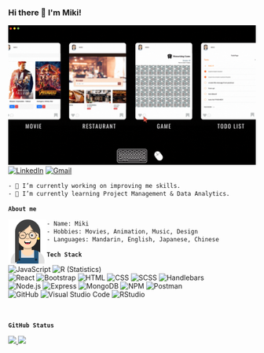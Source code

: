 ### Hi there 👋 I'm Miki!
<img src="/Cover.gif" />
<a href="https://www.linkedin.com/in/yulinglin1228/"><img alt="LinkedIn" src="https://img.shields.io/badge/linkedin%20-%230077B5.svg?&style=flat&logo=linkedin&logoColor=white"/></a>
<a href="mailto:rita21625@gmail.com"><img alt="Gmail" src="https://img.shields.io/badge/Gmail-D14836?style=flat&logo=gmail&logoColor=white" /></a>

    - 🔭 I’m currently working on improving me skills.
    - 🌱 I’m currently learning Project Management & Data Analytics. 

**```About me```**
<div>
 <p>
  <img align="left" src="/avatarM.png" height="90px" />
 </p>
 <p>
  
    - Name: Miki
    - Hobbies: Movies, Animation, Music, Design
    - Languages: Mandarin, English, Japanese, Chinese

 </p>    
</div>

**```Tech Stack```**
<br>

![JavaScript](https://img.shields.io/badge/-JavaScript-05122A?style=flat&logo=javascript)
![R (Statistics)](https://img.shields.io/badge/-R-05122A?style=flat&logo=R&logoColor=276DC3)
<br>
![React](https://img.shields.io/badge/-React-05122A?style=flat&logo=react)
![Bootstrap](https://img.shields.io/badge/-Bootstrap-05122A?style=flat&logo=bootstrap&logoColor=563D7C)
![HTML](https://img.shields.io/badge/-HTML-05122A?style=flat&logo=HTML5)
![CSS](https://img.shields.io/badge/-CSS-05122A?style=flat&logo=CSS3&logoColor=1572B6)
![SCSS](https://img.shields.io/badge/SCSS-05122A?style=flat&logo=SASS&logoColor=%CC6699)
![Handlebars](https://img.shields.io/badge/Handlebars%20js-05122A?style=flat&logo=handlebarsdotjs&logoColor=orange)
<br>
![Node.js](https://img.shields.io/badge/-Node.js-05122A?style=flat&logo=node.js)
![Express](https://img.shields.io/badge/Express-05122A?style=flat&logo=express&logoColor=white)
![MongoDB](https://img.shields.io/badge/MongoDB-05122A?style=flat&logo=mongodb&logoColor=green)
![NPM](https://img.shields.io/badge/npm-05122A?style=flat&logo=npm&logoColor=red)
![Postman](https://img.shields.io/badge/Postman-05122A?style=flat&logo=Postman&logoColor=orange)
<br>
![GitHub](https://img.shields.io/badge/-GitHub-05122A?style=flat&logo=github)
![Visual Studio Code](https://img.shields.io/badge/-Visual%20Studio%20Code-05122A?style=flat&logo=visual-studio-code&logoColor=007ACC)
![RStudio](https://img.shields.io/badge/-RStudio-05122A?style=flat&logo=rstudio)

<br>

**```GitHub Status```**
<br>

<p>
<a href="https://github.com/AVS1508">
  <img height="180em" src="https://github-readme-stats.vercel.app/api?username=kumomiki&show_icons=true&theme=radical"/>
  <img height="180em" src="https://github-readme-stats.vercel.app/api/top-langs/?username=kumomiki&layout=compact&theme=radical"/>
</a>
</p>

<!--
**kumomiki/kumomiki** is a ✨ _special_ ✨ repository because its `README.md` (this file) appears on your GitHub profile.

Here are some ideas to get you started:

- 🔭 I’m currently working on ...
- 🌱 I’m currently learning ...
- 👯 I’m looking to collaborate on ...
- 🤔 I’m looking for help with ...
- 💬 Ask me about ...
- 📫 How to reach me: ...
- 😄 Pronouns: ...
- ⚡ Fun fact: ...
-->
